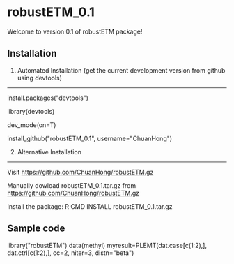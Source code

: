 robustETM_0.1
=============
Welcome to version 0.1 of robustETM package!

Installation
-------------

1. Automated Installation (get the current development version from github using devtools)
----------------------------------
install.packages("devtools")

library(devtools)

dev_mode(on=T)

install_github("robustETM_0.1", username="ChuanHong")

2. Alternative Installation 
-----------------------------------
Visit https://github.com/ChuanHong/robustETM.gz

Manually dowload robustETM_0.1.tar.gz from https://github.com/ChuanHong/robustETM.gz

Install the package: R CMD INSTALL robustETM_0.1.tar.gz

Sample code
--------------
library("robustETM")
data(methyl) 
myresult=PLEMT(dat.case[c(1:2),], dat.ctrl[c(1:2),], cc=2, niter=3, distn="beta") 
